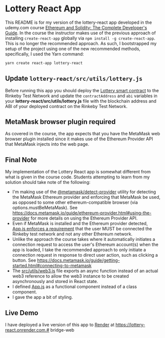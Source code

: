 # Lottery React App

This README is for my version of the lottery-react app developed in the udemy.com course [Ethereum and Solidity: The Complete Developer's Guide](https://www.udemy.com/course/ethereum-and-solidity-the-complete-developers-guide/). In the course the instructor makes use of the previous approach of installing `create-react-app` globally via `npm install -g create-react-app`. This is no longer the recommended approach. As such, I bootstrapped my setup of the project using one of the new recommended methods, specifically, I used the Yarn command:

```bash
yarn create react-app lottery-react
```

## Update `lottery-react/src/utils/lottery.js`

Before running this app you should deploy the [Lottery smart contract](/lottery/contracts/Lottery.sol) to the Rinkeby Test Network and update the `contractAddress` and `abi` variables in your **lottery-react/src/utils/lottery.js** file with the blockchain address and ABI of your deployed contract on the Rinkeby Test Network.

## MetaMask browser plugin required

As covered in the course, the app expects that you have the MetaMask web browser plugin installed since it makes use of the Ethereum Provider API that MetaMask injects into the web page.

## Final Note

My implementation of the Lottery React app is somewhat different from what is given in the course code. Students attempting to learn from my solution should take note of the following:

- I'm making use of the [@metamask/detect-provider](https://github.com/MetaMask/detect-provider) utility for detecting the MetaMask Ethereum provider and enforcing that MetaMask be used, as opposed to some other ethereum-compatible browser (via options.mustBeMetaMask). See https://docs.metamask.io/guide/ethereum-provider.html#using-the-provider for more details on using the Ethereum Provider API.
- Even if MetaMask is installed and the Ethereum provider detected, [App.js enforces a requirement](/lottery-react/src/App.js#L35) that the user MUST be connected the Rinkeby test network and not any other Ethereum network.
- Unlike the approach the course takes where it automatically initiates a connection request to access the user's Ethereum account(s) when the app is loaded, I take the recommended approach to only initiate a connection request in response to direct user action, such as clicking a button. See https://docs.metamask.io/guide/getting-started.html#connecting-to-metamask
- The [src/utils/web3.js](/lottery-react/src/utils/web3.js) file exports an async function instead of an actual web3 reference to allow the web3 instance to be created asynchronously and stored in React state.
- I defined [App.js](/lottery-react/src/App.js) as a functional component instead of a class component.
- I gave the app a bit of styling.

## Live Demo

I have deployed a live version of this app to [Render](https://render.com) at https://lottery-react.onrender.com.#   b r i d g e - w e b  
 